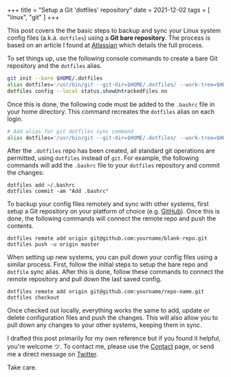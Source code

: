 +++
title = "Setup a Git 'dotfiles' repository"
date = 2021-12-02
tags = [ "linux", "git" ]
+++

This post covers the the basic steps to backup and sync your Linux system config files (a.k.a. `dotfiles`) using a __Git bare repository__. The process is based on an article I found at [Atlassian](https://www.atlassian.com/git/tutorials/dotfiles) which details the full process.  

To set things up, use the following console commands to create a bare Git repository and the `dotfiles` alias.

```bash
git init --bare $HOME/.dotfiles
alias dotfiles='/usr/bin/git --git-dir=$HOME/.dotfiles/ --work-tree=$HOME'
dotfiles config --local status.showUntrackedFiles no
```

Once this is done, the following code must be added to the `.bashrc` file in your home directory. This command recreates the `dotfiles` alias on each login.

```bash
# Add alias for git dotfiles sync command
alias dotfiles='/usr/bin/git --git-dir=$HOME/.dotfiles/ --work-tree=$HOME'
```

After the `.dotfiles` repo has been created, all standard git operations are permitted, using `dotfiles` instead of `git`. For example, the following commands will add the `.bashrc` file to your `dotfiles` repository and commit the changes:  

```
dotfiles add ~/.bashrc
dotfiles commit -am "Add .bashrc" 
```

To backup your config files remotely and sync with other systems, first setup a Git repository on your platform of choice (e.g. [GitHub](https://github.com)). Once this is done, the following commands will connect the remote repo and push the contents.  

```
dotfiles remote add origin git@github.com:yourname/blank-repo.git 
dotfiles push -u origin master
```

When setting up new systems, you can pull down your config files using a similar process. First, follow the initial steps to setup the bare repo and `dotfile` sync alias. After this is done, follow these commands to connect the remote repository and pull down the last saved config.  

```
dotfiles remote add origin git@github.com:yourname/repo-name.git 
dotfiles checkout
```

Once checked out locally, everything works the same to add, update or delete configuration files and push the changes. This will also allow you to pull down any changes to your other systems, keeping them in sync.

I drafted this post primarily for my own reference but if you found it helpful, you're welcome ツ. To contact me, please use the [Contact](/contact) page, or send me a direct message on [Twitter](https://twitter.com/TheDeskofBrad).  

Take care.  
